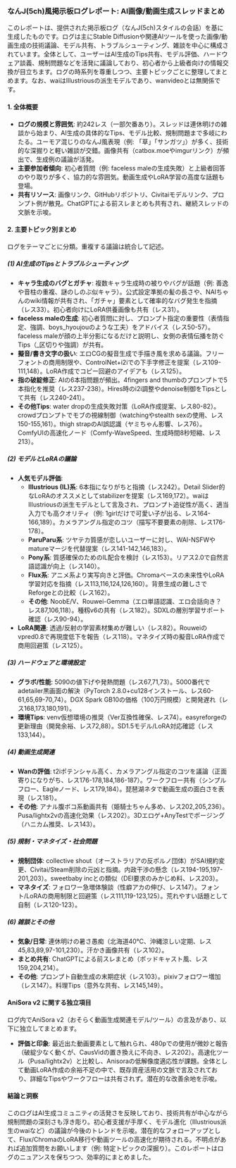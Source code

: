 ### なんJ(5ch)風掲示板ログレポート: AI画像/動画生成スレッドまとめ

このレポートは、提供された掲示板ログ（なんJ(5ch)スタイルの会話）を基に生成したものです。ログは主にStable Diffusionや関連AIツールを使った画像/動画生成の技術議論、モデル共有、トラブルシューティング、雑談を中心に構成されています。全体として、ユーザーはAI生成のTips共有、モデル評価、ハードウェア談義、規制問題などを活発に議論しており、初心者から上級者向けの情報交換が目立ちます。ログの時系列を尊重しつつ、主要トピックごとに整理してまとめます。なお、waiはIllustriousの派生モデルであり、wanvideoとは無関係です。

#### 1. 全体概要
- **ログの規模と雰囲気**: 約242レス（一部欠番あり）。スレッドは連休明けの雑談から始まり、AI生成の具体的なTips、モデル比較、規制問題まで多岐にわたる。ユーモア混じりのなんJ風表現（例: 「草」「サンガツ」）が多く、技術的な深掘りと軽い雑談が交錯。画像共有（catbox.moeやimgurリンク）が頻出で、生成例の議論が活発。
- **主要参加者傾向**: 初心者質問（例: faceless maleの生成失敗）と上級者回答のやり取りが多く、協力的な雰囲気。動画生成やLoRA学習の高度な話題も登場。
- **共有リソース**: 画像リンク、GitHubリポジトリ、Civitaiモデルリンク、プロンプト例が散見。ChatGPTによる前スレまとめも共有され、継続スレッドの文脈を示唆。

#### 2. 主要トピック別まとめ
ログをテーマごとに分類。重複する議論は統合して記述。

##### (1) AI生成のTipsとトラブルシューティング
- **キャラ生成のバグとガチャ**: 複数キャラ生成時の被りやバグが話題（例: 善逸や音柱の重複、謎のしのぶ似キャラ）。公式設定準拠の髪の長さや、NAIちゃんのwiki情報が共有され、「ガチャ」要素として確率的なバグ発生を指摘（レス33）。初心者向けにLoRA供養画像も共有（レス31）。
- **faceless maleの生成**: 初心者質問に対し、プロンプト指定の重要性（表情指定、強調、boys_hyoujouのような工夫）をアドバイス（レス50-57）。faceless maleが顔の上半分影になるだけと説明し、女側の表情伝播を防ぐTips（_区切りや強調）が共有。
- **擬音/書き文字の扱い**: エロCGの擬音生成で手描き風を求める議論。フリーフォントの商用制限や、ControlNet+i2iでの下手字修正を提案（レス109-111,148）。LoRA作成でコピー回避のアイデアも（レス125）。
- **指の破綻修正**: AIの6本指問題が頻出。4fingers and thumbのプロンプトで5本指化を推奨（レス237-238）。Hires時のi2i調整やdenoise制御をTipsとして共有（レス240-241）。
- **その他Tips**: water dropの生成失敗対策（LoRA作成提案、レス80-82）。crowdプロンプトでモブの視線制御（watchingやstealth sexの使用、レス150-155,161）。thigh strapのAI誤認識（ヤミちゃん影響、レス76）。ComfyUIの高速化ノード（Comfy-WaveSpeed、生成時間8秒短縮、レス213）。

##### (2) モデルとLoRAの議論
- **人気モデル評価**:
  - **Illustrious (IL)系**: 6本指になりがちと指摘（レス242）。Detail Slider的なLoRAのオススメとしてstabilizerを提案（レス169,172）。waiはIllustriousの派生モデルとして言及され、プロンプト追従性が高く、適当入力でも高クオリティ（例: 1girlだけで可愛い子が出る、レス164-166,189）。カメラアングル指定のコツ（描写不要要素の削除、レス176-178）。
  - **ParuParu系**: ツヤテカ質感が恋しいユーザーに対し、WAI-NSFWやmatureマージを代替提案（レス141-142,146,183）。
  - **Pony系**: 質感確保のためのIL配合を検討（レス153）。リアス2.0で自然言語認識が向上（レス140）。
  - **Flux系**: アニメ系より実写向きと評価。Chromaベースの未来性やLoRA学習対応を指摘（レス113,116,124,126,160）。背景生成の難しさでReforgeとの比較（レス162）。
  - **その他**: NoobE/V、Rouwei-Gemma（エロ単語認識、エロ会話向き？ レス87,106,118）。種籾v6の共有（レス182）。SDXLの層別学習サポート確認（レス90-94）。
- **LoRA関連**: 透過/反射の学習素材集めが難しい（レス82）。Rouweiのvpred0.8で再現度低下を報告（レス118）。マネタイズ時の擬音LoRA作成で商用回避策（レス125）。

##### (3) ハードウェアと環境設定
- **グラボ/性能**: 5090の値下げや発熱問題（レス67,71,73）。5000番代でadetailer黒画面の解決（PyTorch 2.8.0+cu128インストール、レス60-61,65,69-70,74）。DGX Spark GB10の価格（100万円規模）と開発遅れ（レス168,173,180,191）。
- **環境Tips**: venv仮想環境の推奨（Ver互換性確保、レス74）。easyreforgeの更新理由（開発余裕、レス72,88）。SD1.5モデル/LoRA対応確認（レス133,144）。

##### (4) 動画生成関連
- **Wanの評価**: t2iポテンシャル高く、カメラアングル指定のコツを議論（正面寄りになりがち、レス176-178,184,186-187）。ワークフロー共有（シンプルフロー、Eagleノード、レス179,184）。琵琶湖ネタで動画生成の面白さを表現（レス181）。
- **その他**: アナル腹ボコ系動画共有（姫騎士ちゃん多め、レス202,205,236）。Pusa/lightx2vの高速化効果（レス202）。3Dエロゲ+AnyTestでポージング（ハニカム推奨、レス143）。

##### (5) 規制・マネタイズ・社会問題
- **規制団体**: collective shout（オーストラリアの反ポルノ団体）がSAI規約変更、Civitai/Steam削除の元凶と指摘。内政干渉の懸念（レス194-195,197-201,203）。sweetbaby incとの類似（DEI要求のみかじめ料、レス203）。
- **マネタイズ**: フォロワー急増体験談（性癖アカの伸び、レス147）。フォント/LoRAの商用制限と回避策（レス111,119-123,125）。荒れやすい話題として自制（レス120-123）。

##### (6) 雑談とその他
- **気象/日常**: 連休明けの暑さ愚痴（北海道40℃、沖縄涼しい定期、レス45,83,89,97-101,230）。汗かき画像共有（レス102）。
- **まとめ共有**: ChatGPTによる前スレまとめ（ポッドキャスト風、レス159,204,214）。
- **その他**: プロンプト自動生成の末期症状（レス103）。pixivフォロワー増加（レス147）。料理Tips（意外な共有、レス145,149）。

#### AniSora v2 に関する独立項目
ログ内でAniSora v2（おそらく動画生成関連モデル/ツール）の言及があり、以下に独立してまとめます。
- **評価と印象**: 最近出た動画要素として触れられ、480pでの使用が微妙と報告（破綻少なく動くが、CausVidの置き換えに不向き、レス202）。高速化ツール（Pusa/lightx2v）と比較し、Anisoraの低解像度適応性が課題。全体として動画LoRA作成の余裕不足の中で、既存資産活用の文脈で言及されており、詳細なTipsやワークフローは共有されず。潜在的な改善余地を示唆。

#### 結論と洞察
このログはAI生成コミュニティの活発さを反映しており、技術共有が中心ながら規制問題の深刻さも浮き彫り。初心者支援が手厚く、モデル進化（Illustrious派生のwaiなど）の議論が今後のトレンドを示唆。潜在的なフォローアップとして、Flux/ChromaのLoRA移行や動画ツールの高速化が期待される。不明点があれば追加質問をお願いします（例: 特定トピックの深掘り）。このレポートはログのニュアンスを保ちつつ、効率的にまとめました。